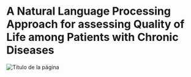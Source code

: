 # A Natural Language Processing Approach for assessing Quality of Life among Patients with Chronic Diseases

![Título de la página]("NLP_for_QoL_assessment/Data/titlepage.PNG")
